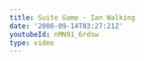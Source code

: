 ```yaml
---
title: Suite Game - Ian Walking
date: '2008-09-14T03:27:21Z'
youtubeId: nMN91_6rdsw
type: video
---
```


